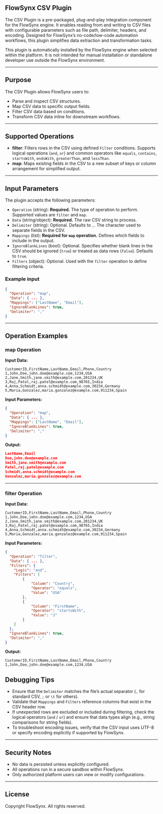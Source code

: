 ## FlowSynx CSV Plugin

The CSV Plugin is a pre-packaged, plug-and-play integration component for the FlowSynx engine. It enables reading from and writing to CSV files with configurable parameters such as file path, delimiter, headers, and encoding. Designed for FlowSynx’s no-code/low-code automation workflows, this plugin simplifies data extraction and transformation tasks.

This plugin is automatically installed by the FlowSynx engine when selected within the platform. It is not intended for manual installation or standalone developer use outside the FlowSynx environment.

---

## Purpose

The CSV Plugin allows FlowSynx users to:

- Parse and inspect CSV structures.
- Map CSV data to specific output fields.
- Filter CSV data based on conditions.
- Transform CSV data inline for downstream workflows.

---

## Supported Operations

- **filter**: Filters rows in the CSV using defined `Filter` conditions. Supports logical operations (`and`, `or`) and common operators like `equals`, `contains`, `startsWith`, `endsWith`, `greaterThan`, and `lessThan`.  
- **map**: Maps existing fields in the CSV to a new subset of keys or column arrangement for simplified output.

---

## Input Parameters

The plugin accepts the following parameters:

- `Operation` (string): **Required.** The type of operation to perform. Supported values are `filter` and `map`.  
- `Data` (string/object): **Required.** The raw CSV string to process.  
- `Delimiter` (string): Optional. Defaults to `,`. The character used to separate fields in the CSV.  
- `Mappings` (list): **Required for `map` operation.** Defines which fields to include in the output.  
- `IgnoreBlankLines` (bool): Optional. Specifies whether blank lines in the CSV should be ignored (`true`) or treated as data rows (`false`). Defaults to `true`.  
- `Filters` (object): Optional. Used with the `filter` operation to define filtering criteria.  

### Example input

```json
{
  "Operation": "map",
  "Data": { ... },
  "Mappings": ["LastName", "Email"],
  "IgnoreBlankLines": true,
  "Delimiter": ","
}
```

---

## Operation Examples

### map Operation

**Input Data:**
```csv
CustomerID,FirstName,LastName,Email,Phone,Country
1,John,Doe,john.doe@example.com,1234,USA
2,Jane,Smith,jane.smith@example.com,201234,UK
3,Raj,Patel,raj.patel@example.com,98765,India
4,Anna,Schmidt,anna.schmidt@example.com,30234,Germany
5,Maria,Gonzalez,maria.gonzalez@example.com,911234,Spain
```

**Input Parameters:**
```json
{
  "Operation": "map",
  "Data": { ... },
  "Mappings": ["LastName", "Email"],
  "IgnoreBlankLines": true,
  "Delimiter": ","
}
```

**Output:**
```json
LastName,Email
Doe,john.doe@example.com
Smith,jane.smith@example.com
Patel,raj.patel@example.com
Schmidt,anna.schmidt@example.com
Gonzalez,maria.gonzalez@example.com
```

---

### filter Operation

**Input Data:**
```csv
CustomerID,FirstName,LastName,Email,Phone,Country
1,John,Doe,john.doe@example.com,1234,USA
2,Jane,Smith,jane.smith@example.com,201234,UK
3,Raj,Patel,raj.patel@example.com,98765,India
4,Anna,Schmidt,anna.schmidt@example.com,30234,Germany
5,Maria,Gonzalez,maria.gonzalez@example.com,911234,Spain
```

**Input Parameters:**
```json
{
  "Operation": "filter",
  "Data": { ... },
  "Filters": {
    "Logic": "and",
    "Filters": [
        {
            "Column": "Country",
            "Operator": "equals",
            "Value": "USA"
        },
        {
            "Column": "FirstName",
            "Operator": "startsWith",
            "Value": "J"
        }
    ]
  },
  "IgnoreBlankLines": true,
  "Delimiter": ","
}
```

**Output:**
```csv
CustomerID,FirstName,LastName,Email,Phone,Country
1,John,Doe,john.doe@example.com,1234,USA

```

## Debugging Tips

- Ensure that the `Delimiter` matches the file’s actual separator (`,` for standard CSV, `;` or `\t` for others).  
- Validate that `Mappings` and `Filters` reference columns that exist in the CSV header row.  
- If unexpected rows are excluded or included during filtering, check the logical operators (`and` / `or`) and ensure that data types align (e.g., string comparisons for string fields).  
- To troubleshoot encoding issues, verify that the CSV input uses UTF-8 or specify encoding explicitly if supported by FlowSynx.  

---

## Security Notes

- No data is persisted unless explicitly configured.
- All operations run in a secure sandbox within FlowSynx.
- Only authorized platform users can view or modify configurations.

---

## License

Copyright FlowSynx. All rights reserved.